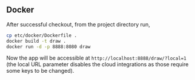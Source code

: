 Docker
------
After successful checkout, from the project directory run,

```bash
cp etc/docker/Dockerfile .
docker build -t draw .
docker run -d -p 8888:8080 draw
```
Now the app will be accessible at `http://localhost:8888/draw/?local=1` (the local URL parameter disables
the cloud integrations as those require some keys to be changed).

